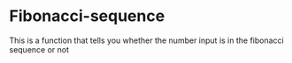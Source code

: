 # Fibonacci-sequence
This is a function that tells you whether the number input is in the fibonacci sequence or not
